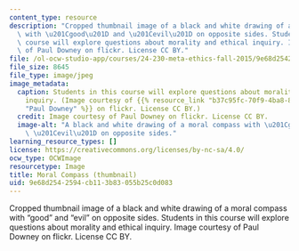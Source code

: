 ```yaml
---
content_type: resource
description: "Cropped thumbnail image of a black and white drawing of a moral compass\
  \ with \u201Cgood\u201D and \u201Cevil\u201D on opposite sides. Students in this\
  \ course will explore questions about morality and ethical inquiry. Image courtesy\
  \ of Paul Downey on flickr. License CC BY."
file: /ol-ocw-studio-app/courses/24-230-meta-ethics-fall-2015/9e68d2542594cb113b83055b25c0d083_24-230f15-th.jpg
file_size: 8645
file_type: image/jpeg
image_metadata:
  caption: Students in this course will explore questions about morality and ethical
    inquiry. (Image courtesy of {{% resource_link "b37c95fc-70f9-4ba8-881d-67acaa815015"
    "Paul Downey" %}} on flickr. License CC BY.)
  credit: Image courtesy of Paul Downey on flickr. License CC BY.
  image-alt: "A black and white drawing of a moral compass with \u201Cgood\u201D and\
    \ \u201Cevil\u201D on opposite sides."
learning_resource_types: []
license: https://creativecommons.org/licenses/by-nc-sa/4.0/
ocw_type: OCWImage
resourcetype: Image
title: Moral Compass (thumbnail)
uid: 9e68d254-2594-cb11-3b83-055b25c0d083
---
```

Cropped thumbnail image of a black and white drawing of a moral compass with “good” and “evil” on opposite sides. Students in this course will explore questions about morality and ethical inquiry. Image courtesy of Paul Downey on flickr. License CC BY.